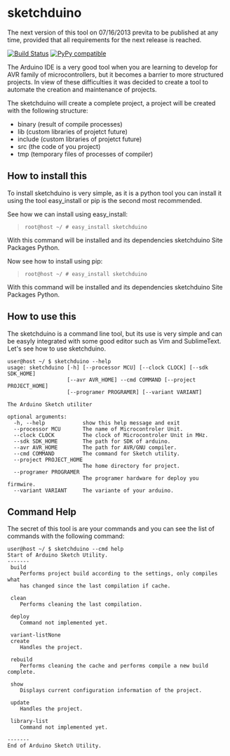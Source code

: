 sketchduino
===========

The next version of this tool on 07/16/2013 previta to be published at any time, provided that all requirements for the next release is reached.

[![Build Status](https://travis-ci.org/rodrigopmatias/sketchduino.png)](https://travis-ci.org/rodrigopmatias/sketchduino)
[![PyPy compatible](https://pypip.in/v/sketchduino/badge.png)](https://pypi.python.org/pypi/sketchduino)

The Arduino IDE is a very good tool when you are learning to develop for AVR family of microcontrollers, but it becomes a barrier to more structured projects. In view of these difficulties it was decided to create a tool to automate the creation and maintenance of projects.

The sketchduino will create a complete project, a project will be created with the following structure:

 - binary (result of compile processes)
 - lib (custom libraries of projetct future)
 - include (custom libraries of projetct future)
 - src (the code of you project)
 - tmp (temporary files of processes of compiler)

How to install this
-------------------

To install sketchduino is very simple, as it is a python tool you can install it using the tool easy_install or pip is the second most recommended.

See how we can install using easy_install:

> ``root@host ~/ # easy_install sketchduino``

With this command will be installed and its dependencies sketchduino Site Packages Python.

Now see how to install using pip:

> ``root@host ~/ # easy_install sketchduino``

With this command will be installed and its dependencies sketchduino Site Packages Python.

How to use this
---------------

The sketchduino is a command line tool, but its use is very simple and can be easyly integrated with some good editor such as Vim and SublimeText. Let's see how to use sketchduino.

    user@host ~/ $ sketchduino --help
    usage: sketchduino [-h] [--processor MCU] [--clock CLOCK] [--sdk SDK_HOME]
                       [--avr AVR_HOME] --cmd COMMAND [--project PROJECT_HOME]
                       [--programer PROGRAMER] [--variant VARIANT]

    The Arduino Sketch utiliter

    optional arguments:
      -h, --help            show this help message and exit
      --processor MCU       The name of Microcontroler Unit.
      --clock CLOCK         The clock of Microcontroler Unit in MHz.
      --sdk SDK_HOME        The path for SDK of arduino.
      --avr AVR_HOME        The path for AVR/GNU compiler.
      --cmd COMMAND         The command for Sketch utility.
      --project PROJECT_HOME
                            The home directory for project.
      --programer PROGRAMER
                            The programer hardware for deploy you firmwire.
      --variant VARIANT     The variante of your arduino.

Command Help
------------

The secret of this tool is are your commands and you can see the list of commands with the following command:

    user@host ~/ $ sketchduino --cmd help
    Start of Arduino Sketch Utility.
    -------
     build
        Performs project build according to the settings, only compiles what
        has changed since the last compilation if cache.

     clean
        Performs cleaning the last compilation.

     deploy
        Command not implemented yet.

     variant-listNone
     create
        Handles the project.

     rebuild
        Performs cleaning the cache and performs compile a new build complete.

     show
        Displays current configuration information of the project.

     update
        Handles the project.

     library-list
        Command not implemented yet.

    -------
    End of Arduino Sketch Utility.